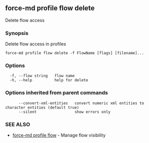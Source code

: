 ## force-md profile flow delete

Delete flow access

### Synopsis

Delete flow access in profiles

```
force-md profile flow delete -f FlowName [flags] [filename]...
```

### Options

```
  -f, --flow string   flow name
  -h, --help          help for delete
```

### Options inherited from parent commands

```
      --convert-xml-entities   convert numeric xml entities to character entities (default true)
      --silent                 show errors only
```

### SEE ALSO

* [force-md profile flow](force-md_profile_flow.md)	 - Manage flow visibility

